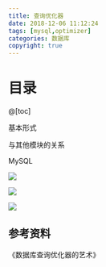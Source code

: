 ```yaml
---
title: 查询优化器
date: 2018-12-06 11:12:24
tags: [mysql,optimizer]
categories: 数据库
copyright: true
---
```


# 目录

@[toc]



基本形式



与其他模块的关系



MySQL

![](https://songzi-blog-pic.oss-cn-hangzhou.aliyuncs.com/MySQL查询优化过程.png)

![](https://songzi-blog-pic.oss-cn-hangzhou.aliyuncs.com/MySQL查询优化器架构图.png)



![](https://songzi-blog-pic.oss-cn-hangzhou.aliyuncs.com/查询优化全过程.png)





## 参考资料

《数据库查询优化器的艺术》